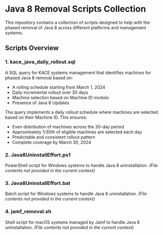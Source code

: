 # Java 8 Removal Scripts Collection

This repository contains a collection of scripts designed to help with the phased removal of Java 8 across different platforms and management systems.

## Scripts Overview

### 1. kace_java_daily_rollout.sql
A SQL query for KACE systems management that identifies machines for phased Java 8 removal based on:
- A rolling schedule starting from March 1, 2024
- Daily incremental rollout over 30 days
- Machine selection based on Machine ID modulo
- Presence of Java 8 Updates

The query implements a daily rollout schedule where machines are selected based on their Machine ID. This ensures:
- Even distribution of machines across the 30-day period
- Approximately 1/30th of eligible machines are selected each day
- Predictable and consistent rollout pattern
- Complete coverage by March 30, 2024

### 2. Java8UninstallEffort.ps1
PowerShell script for Windows systems to handle Java 8 uninstallation.
*(File contents not provided in the current context)*

### 3. Java8UninstallEffort.bat
Batch script for Windows systems to handle Java 8 uninstallation.
*(File contents not provided in the current context)*

### 4. jamf_removal.sh
Shell script for macOS systems managed by Jamf to handle Java 8 uninstallation.
*(File contents not provided in the current context)*


